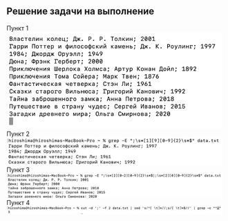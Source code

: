 ## Решение задачи на выполнение
Пункт 1
<img width="500" src="1.png"/>
Пункт 2
<img width="500" src="2.png"/>
Пункт 3
<img width="500" src="3.png"/>
Пункт 4
<img width="500" src="4.png"/>
